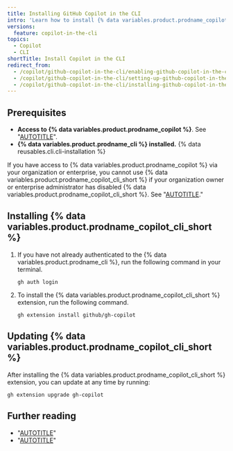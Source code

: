```yaml
---
title: Installing GitHub Copilot in the CLI
intro: 'Learn how to install {% data variables.product.prodname_copilot_cli_short %} so that you can get suggestions and explanations for the command line.'
versions:
  feature: copilot-in-the-cli
topics:
  - Copilot
  - CLI
shortTitle: Install Copilot in the CLI
redirect_from:
  - /copilot/github-copilot-in-the-cli/enabling-github-copilot-in-the-cli
  - /copilot/github-copilot-in-the-cli/setting-up-github-copilot-in-the-cli
  - /copilot/github-copilot-in-the-cli/installing-github-copilot-in-the-cli
---
```


## Prerequisites

* **Access to {% data variables.product.prodname_copilot %}**. See "[AUTOTITLE](/copilot/about-github-copilot#getting-access-to-github-copilot)".
* **{% data variables.product.prodname_cli %} installed.** {% data reusables.cli.cli-installation %}

If you have access to {% data variables.product.prodname_copilot %} via your organization or enterprise, you cannot use {% data variables.product.prodname_copilot_cli_short %} if your organization owner or enterprise administrator has disabled {% data variables.product.prodname_copilot_cli_short %}. See "[AUTOTITLE](/copilot/managing-copilot/managing-github-copilot-in-your-organization/managing-github-copilot-features-in-your-organization/managing-policies-for-copilot-in-your-organization)."

## Installing {% data variables.product.prodname_copilot_cli_short %}

1. If you have not already authenticated to the {% data variables.product.prodname_cli %}, run the following command in your terminal.

   ```shell copy
   gh auth login
   ```

1. To install the {% data variables.product.prodname_copilot_cli_short %} extension, run the following command.

   ```shell copy
   gh extension install github/gh-copilot
   ```

## Updating {% data variables.product.prodname_copilot_cli_short %}

After installing the {% data variables.product.prodname_copilot_cli_short %} extension, you can update at any time by running:

```shell copy
gh extension upgrade gh-copilot
```

## Further reading

* "[AUTOTITLE](/copilot/github-copilot-in-the-cli/using-github-copilot-in-the-cli)"
* "[AUTOTITLE](/copilot/github-copilot-in-the-cli/configuring-github-copilot-in-the-cli)"
